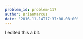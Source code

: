```yaml
---
problem_id: problem-117
author: BrianMarcus
date: '2016-11-14T17:37:00-08:00'
---
```

I edited this a bit.

